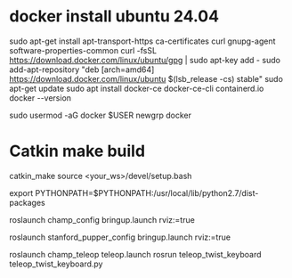 

# docker install ubuntu 24.04

sudo apt-get install apt-transport-https ca-certificates curl gnupg-agent software-properties-common
curl -fsSL https://download.docker.com/linux/ubuntu/gpg | sudo apt-key add -
sudo add-apt-repository "deb [arch=amd64] https://download.docker.com/linux/ubuntu $(lsb_release -cs) stable"
sudo apt-get update
sudo apt install docker-ce docker-ce-cli containerd.io
docker --version

sudo usermod -aG docker $USER
newgrp docker

# Catkin make build
catkin_make
source <your_ws>/devel/setup.bash

export PYTHONPATH=$PYTHONPATH:/usr/local/lib/python2.7/dist-packages

roslaunch champ_config bringup.launch rviz:=true

roslaunch stanford_pupper_config bringup.launch rviz:=true


roslaunch champ_teleop teleop.launch
rosrun teleop_twist_keyboard teleop_twist_keyboard.py